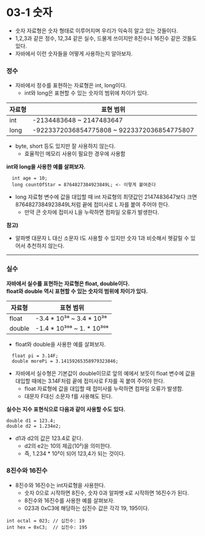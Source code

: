 # 03-1 숫자
* 숫자 자료형은 숫자 형태로 이루어지며 우리가 익숙히 알고 있는 것들이다.
* 1,2,3과 같은 정수, 12,34 같은 실수, 드물게 쓰이지만 8진수나 16진수 같은 것들도 있다.
* 자바에서 이런 숫자들을 어떻게 사용하는지 알아보자.

### 정수
* 자바에서 정수를 표현하는 자료형은 int, long이다.
  - int와 long은 표현할 수 있는 숫자의 범위에 차이가 있다.

| 자료형 | 표현 범위                                       |
|---|---------------------------------------------|
|int| -2134483648 ~ 2147483647                    |
|long| -9223372036854775808 ~ 9223372036854775807  |
* byte, short 등도 있지만 잘 사용하지 않는다.
  - 효율적인 메모리 사용이 필요한 경우에 사용함

<b>int와 long을 사용한 예를 살펴보자.</b>
```
  int age = 10;
  long countOfStar = 8764827384923849L; <- 이렇게 붙여준다
```
* long 자료형 변수에 값을 대입할 때 int 자료형의 최댓값인 2147483647보다 크면 8764827384923849L처럼 끝에 접미사로 L 자를 붙여 주어야 한다.
  - 만약 큰 숫자에 접미사 L을 누락하면 컴파일 오류가 발생한다.<br>

<b>참고)</b>
* 알파벳 대문자 L 대신 소문자 I도 사용할 수 있지만 숫자 1과 비슷해서 헷갈릴 수 있어서 추천하지 않는다.
---
### 실수
<b> 자바에서 실수를 표현하는 자료형은 float, double이다.<br></b>
<b> float와 double 역시 표현할 수 있는 숫자의 범위에 차이가 있다.</b>

| 자료형 | 표현 범위 |
|---|---|
|float|-3.4 * 10³⁸ ~ 3.4 * 10³⁸|
|double|-1.4 * 10³⁰⁸ ~ 1. * 10³⁰⁸|
* float와 double을 사용한 예를 살펴보자.
```
  float pi = 3.14F;
  double morePi = 3.14159265358979323846;
```
* 자바에서 실수형은 기본값이 double이므로 앞의 예에서 보듯이 float 변수에 값을 대입할 때에는 3.14F처럼 끝에 접미사로 F자를 꼭 붙여 주어야 한다.
  - float 자료형에 값을 대입할 때 접미사를 누락하면 컴파일 오류가 발생함.
  - 대문자 F대신 소문자 f를 사용해도 된다.

<b> 실수는 지수 표현식으로 다음과 같이 사용할 수도 있다.</b>

```
double d1 = 123.4;
double d2 = 1.234e2;
```
* d1과 d2의 값은 123.4로 같다.
  - d2의 e2는 10의 제곱(10²)을 의미한다.
  - 즉, 1.234 * 10²이 되어 123,4가 되는 것이다.

### 8진수와 16진수
* 8진수와 16진수는 int자료형을 사용한다.
  - 숫자 0으로 시작하면 8진수, 숫자 0과 알파벳 x로 시작하면 16진수가 된다.
  - 8진수와 16진수를 사용한 예를 살펴보자.
  - 023과 0xC3에 해당하는 십진수 값은 각각 19, 195이다.
```
int octal = 023; // 십진수: 19
int hex = 0xC3;  // 십진수: 195
```